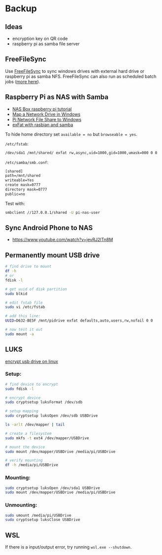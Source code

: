 # Backup

## Ideas

- encryption key on QR code
- raspberry pi as samba file server

## FreeFileSync

Use [FreeFileSync](https://freefilesync.org/) to sync windows drives with external hard drive
or raspberry pi as samba NFS.
FreeFileSync can also run as scheduled batch jobs
([more here](https://freefilesync.org/manual.php?topic=schedule-batch-jobs)).

## Raspberry Pi as NAS with Samba

- [NAS Box raspberry pi tutorial](https://www.raspberrypi.com/tutorials/nas-box-raspberry-pi-tutorial/)
- [Map a Network Drive in Windows](https://support.microsoft.com/en-us/windows/map-a-network-drive-in-windows-29ce55d1-34e3-a7e2-4801-131475f9557d)
- [Pi Network File Share to Windows](https://www.youtube.com/watch?v=8QxJWW0mjAs)
- [exFat with rasbian and samba](https://nebulousthinking.wordpress.com/2018/09/29/using-exfat-drives-with-rasbian-and-samba/)

To hide home directory set `available = no` but `browseable = yes`.

`/etc/fstab`:

```txt
/dev/sda1 /mnt/shared/ exfat rw,async,uid=1000,gid=1000,umask=000 0 0
```

`/etc/samba/smb.conf`:

```txt
[shared]
path=/mnt/shared
writeable=Yes
create mask=0777
directory mask=0777
public=no
```

Test with: 

```bash
smbclient //127.0.0.1/shared -U pi-nas-user
```

## Sync Android Phone to NAS

- https://www.youtube.com/watch?v=jevRJ2lTn8M

## Permanently mount USB drive

```bash
# find drive to mount
df -h
# or
fdisk -l

# get uuid of disk partition
sudo blkid

# edit fstab file
sudo vi /etc/fstab

# add this line:
UUID=D632-BE5F /mnt/pidrive exfat defaults,auto,users,rw,nofail 0 0

# now test it out
sudo mount -a
```

## LUKS

[encrypt usb drive on linux](https://linux.tips/tutorials/how-to-encrypt-a-usb-drive-on-linux-operating-system)

### Setup:

```bash
# find device to encrypt
sudo fdisk -l

# encrypt device
sudo cryptsetup luksFormat /dev/sdb

# setup mapping
sudo cryptsetup luksOpen /dev/sdb USBDrive

ls -arlt /dev/mapper | tail

# create a filesystem
sudo mkfs -t ext4 /dev/mapper/USBDrive

# mount the device
sudo mount /dev/mapper/USBDrive /media/pi/USBDrive

# verify mounting
df -h /media/pi/USBDrive
```

### Mounting:

```bash
sudo cryptsetup luksOpen /dev/sda1 USBDrive
sudo mount /dev/mapper/USBDrive /media/pi/USBDrive
```

### Unmounting:

```bash
sudo umount /media/pi/USBDrive
sudo cryptsetup luksClose USBDrive
```

## WSL

If there is a input/output error, try running `wsl.exe --shutdown`.
